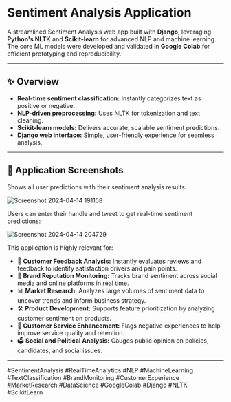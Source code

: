 # Sentiment Analysis Application

A streamlined Sentiment Analysis web app built with **Django**, leveraging **Python's NLTK** and **Scikit-learn** for advanced NLP and machine learning. The core ML models were developed and validated in **Google Colab** for efficient prototyping and reproducibility.

---

## ✨ Overview

- **Real-time sentiment classification:** Instantly categorizes text as positive or negative.  
- **NLP-driven preprocessing:** Uses NLTK for tokenization and text cleaning.  
- **Scikit-learn models:** Delivers accurate, scalable sentiment predictions.  
- **Django web interface:** Simple, user-friendly experience for seamless analysis.

---

## 📸 Application Screenshots

Shows all user predictions with their sentiment analysis results:

![Screenshot 2024-04-14 191158](https://github.com/user-attachments/assets/ce769940-ee28-4df6-938d-3851f18aacf5)


Users can enter their handle and tweet to get real-time sentiment predictions:

![Screenshot 2024-04-14 204729](https://github.com/user-attachments/assets/7b729e4b-3634-47b1-8b07-926e9d798771)


This application is highly relevant for:

- 📝 **Customer Feedback Analysis:** Instantly evaluates reviews and feedback to identify satisfaction drivers and pain points.
- 📣 **Brand Reputation Monitoring:** Tracks brand sentiment across social media and online platforms in real time.
- 📊 **Market Research:** Analyzes large volumes of sentiment data to uncover trends and inform business strategy.
- 🛠️ **Product Development:** Supports feature prioritization by analyzing customer sentiment on products.
- 🤝 **Customer Service Enhancement:** Flags negative experiences to help improve service quality and retention.
- 🗳️ **Social and Political Analysis:** Gauges public opinion on policies, candidates, and social issues.

---


#SentimentAnalysis #RealTimeAnalytics #NLP #MachineLearning #TextClassification #BrandMonitoring #CustomerExperience #MarketResearch #DataScience #GoogleColab #Django #NLTK #ScikitLearn

